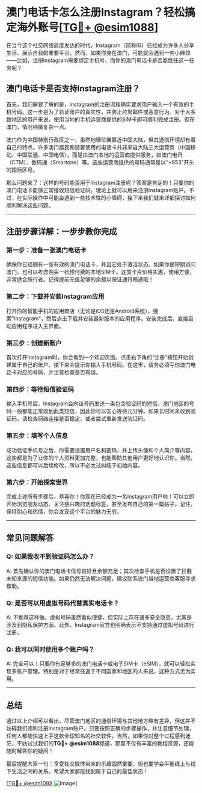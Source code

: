 # 澳门电话卡怎么注册Instagram？轻松搞定海外账号[[TG💪+ @esim1088](https://t.me/s/esim1088)]

在当今这个社交网络高度发达的时代，Instagram（简称IG）已经成为许多人分享生活、展示自我的重要平台。然而，如果你身在澳门，可能就会遇到一些小麻烦——比如，注册Instagram需要绑定手机号，而你的澳门电话卡是否能胜任这一任务呢？

## 澳门电话卡是否支持Instagram注册？

首先，我们需要了解的是，Instagram的注册流程确实要求用户输入一个有效的手机号码。这一步是为了验证账户的真实性，并防止垃圾邮件或恶意行为。对于大多数地区的用户来说，使用当地的手机运营商提供的SIM卡即可顺利完成注册。但在澳门，情况稍微复杂一点。

澳门作为中国特别行政区之一，虽然地理位置靠近中国大陆，但其通信环境却有着自己的特点。许多澳门居民和游客使用的电话卡并非来自大陆三大运营商（中国移动、中国联通、中国电信），而是由澳门本地的运营商提供服务，如澳门电讯（CTM）、数码通（Smartone）等。这些运营商提供的号码通常是以“+853”开头的国际区号。

那么问题来了：这样的号码能否用于Instagram注册呢？答案是肯定的！只要你的澳门电话卡能够正常接收短信验证码，理论上就可以用来注册Instagram账户。不过，在实际操作中可能会遇到一些技术性的小障碍，接下来我们就来详细探讨如何顺利解决这些问题。

---

## 注册步骤详解：一步步教你完成

### 第一步：准备一张澳门电话卡

确保你已经拥有一张有效的澳门电话卡，并且它处于激活状态。如果你是短期访问澳门，也可以考虑购买一张预付费的本地SIM卡。这类卡片价格实惠，使用方便，非常适合旅行者。记得提前充值足够的余额以保证通讯畅通哦！

### 第二步：下载并安装Instagram应用

打开你的智能手机的应用商店（无论是iOS还是Android系统），搜索“Instagram”，然后点击下载并安装最新版本的应用程序。安装完成后，直接启动应用程序进入主界面。

### 第三步：创建新账户

首次打开Instagram时，你会看到一个欢迎页面。点击右下角的“注册”按钮开始创建属于自己的账户。接下来会提示你输入手机号码。在这里，请务必填写你澳门电话卡对应的号码，并注意检查是否有误。

### 第四步：等待短信验证码

输入手机号后，Instagram会向该号码发送一条包含验证码的短信。澳门地区的号码一般都能正常收到此类短信，因此你可以安心等待几分钟。如果长时间未收到验证码，请检查网络连接是否稳定，或者尝试重新发送验证码。

### 第五步：填写个人信息

成功验证手机号之后，你需要设置用户名和密码，并上传头像和个人简介等内容。这些都是为了让你的个人资料更加完整，也能帮助其他用户更好地认识你。当然，这些信息都可以后续修改，所以不必太过纠结于初始内容。

### 第六步：开始探索世界

完成上述所有步骤后，恭喜你！你现在已经成为一名Instagram用户啦！可以立即开始浏览朋友动态、关注感兴趣的话题标签，甚至发布自己的第一篇帖子。记住，保持耐心和热情，你会发现这个平台的魅力无穷。

---

## 常见问题解答

### Q: 如果我收不到验证码怎么办？
A: 首先确认你的澳门电话卡信号良好且余额充足；其次检查手机是否设置了拦截未知来源的短信功能。如果仍然无法解决问题，建议联系澳门当地运营商客服寻求帮助。

### Q: 是否可以用虚拟号码代替真实电话卡？
A: 不推荐这样做。虚拟号码虽然看似便捷，但实际上存在诸多安全隐患，尤其是涉及到隐私保护方面。此外，Instagram官方也明确表示不支持通过虚拟号码进行注册。

### Q: 我可以同时使用多个账户吗？
A: 完全可以！只要你有足够多的澳门电话卡或电子SIM卡（eSIM），就可以轻松实现多账户管理。特别是对于经常往返于不同国家和地区的人来说，这种方式尤为实用。

---

## 总结

通过以上介绍可以看出，尽管澳门地区的通信环境与其他地方略有差异，但这并不妨碍我们顺利注册Instagram账户。只要按照正确的步骤操作，并注意细节处理，任何人都能快速上手这款全球知名的社交软件。当然，如果你对整个过程感到迷茫，不妨试试我们的**TG💪+ @esim1088**频道，那里不仅有丰富的教程资源，还能随时解答你的疑问！

最后提醒大家一句：享受社交媒体带来的乐趣固然重要，但也要学会平衡线上与线下生活之间的关系。希望大家都能找到属于自己的最佳状态！

[[TG💪+ @esim1088](https://t.me/s/esim1088) ![Image](https://i.postimg.cc/4NQfJmqS/Snipaste-2025-05-13-00-14-12.png)]